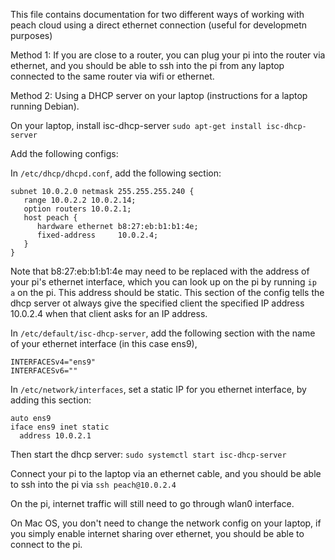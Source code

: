 This file contains documentation for two different ways of working with peach cloud 
using a direct ethernet connection (useful for developmetn purposes)

Method 1:
If you are close to a router, you can plug your pi into the router via ethernet, 
and you should be able to ssh into the pi from any laptop connected to the same router
via wifi or ethernet.

Method 2:
Using a DHCP server on your laptop (instructions for a laptop running Debian). 

On your laptop, install isc-dhcp-server
`sudo apt-get install isc-dhcp-server`

Add the following configs:

In `/etc/dhcp/dhcpd.conf`, 
add the following section:
```
subnet 10.0.2.0 netmask 255.255.255.240 {
   range 10.0.2.2 10.0.2.14;
   option routers 10.0.2.1;
   host peach {
      hardware ethernet b8:27:eb:b1:b1:4e;
      fixed-address     10.0.2.4;
   }
}
```
Note that b8:27:eb:b1:b1:4e may need to be replaced with the address of your pi's ethernet interface,
which you can look up on the pi by running `ip a` on the pi. This address should be static.
This section of the config tells the dhcp server ot always give the specified client 
the specified IP address 10.0.2.4 when that client asks for an IP address.


In `/etc/default/isc-dhcp-server`,
add the following section with the name of your ethernet interface (in this case ens9),
```
INTERFACESv4="ens9"
INTERFACESv6=""
```

In `/etc/network/interfaces`,
set a static IP for you ethernet interface,
by adding this section:

```
auto ens9
iface ens9 inet static
  address 10.0.2.1
```

Then start the dhcp server:
```sudo systemctl start isc-dhcp-server```

Connect your pi to the laptop via an ethernet cable, and you should be able to ssh into the pi via
```ssh peach@10.0.2.4```

On the pi, internet traffic will still need to go through wlan0 interface.


On Mac OS, you don't need to change the network config on your laptop, 
if you simply enable internet sharing over ethernet, you should be able to connect to the pi.